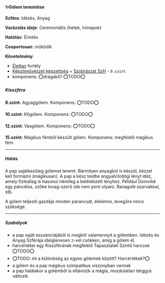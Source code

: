 #### ✨Gólem teremtése

**Szféra**: Idézés, Anyag

**Varázslás ideje**: Ceremoniális (hetek, hónapok)

**Hatótáv**: Érintés

**Csoportosan**: működik 


 **Követelmény**:
- [Élettan](../fortelyok.altalanos/elettan.md) fortély
- [Képzőművészet képzettség](../kepzettsegek.szekunder/kepzomuveszet.md) + [Szobrászat SzH](../hatterek.szabad/szobraszat.md) - `9.szint`
- komponens: ⭕drágakő? ⭕TODO⭕
##### Kisszféra

**8.szint:** Agyaggólem. Komponens: ⭕TODO⭕

**10.szint:** Kőgólem. Komponens: ⭕TODO⭕

**12.szint:** Vasgólem. Komponens: ⭕TODO⭕

**15.szint:** Mágikus fémből készült gólem. Komponens: megfelelő mágikus fém.


---
##### Hatás

A pap sajátkezűleg gólemet teremt. Bármilyen anyagból is készül, kézzel kell formázni (mágikusan). A pap a kész testbe angyali/ördögi lényt idéz, amely fizikailag is hasonul némileg a beléidézett lényhez. Például Domviké egy páncélos, szőke lovag-szerű (de nem pont olyan). Ranagolé szarvakkal, stb.

A gólem teljesíti gazdája minden parancsát, élelemre, levegőre nincs szüksége.

---
##### Szabályok

- a pap saját esszenciájából is megköt valamennyit a gólemben. Idézés és Anyag Szférája ideiglenesen `2`-vel csökken, amíg a gólem él.
- harcértékei egy Kisszférának megfelelő Tapasztalati Szintű harcosé ⭕TODO⭕
- ⭕TODO: mi a különbség az egyes gólemek között? Harcértékek?⭕
- a gólem és a pap mágikus szimpatikus viszonyban vannak
- a pap halálakor a gólemből is eltávozik a mágia, mozdulatlan tárggyá változik
